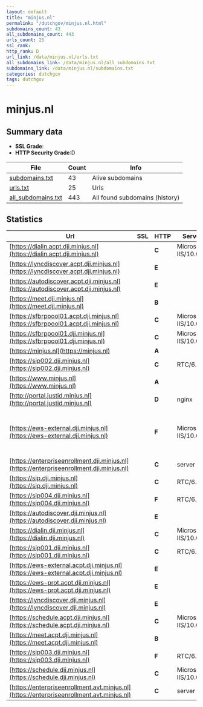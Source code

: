 ```yaml
---
layout: default
title: "minjus.nl"
permalink: "/dutchgov/minjus.nl.html"
subdomains_count: 43
all_subdomains_count: 443
urls_count: 25
ssl_rank: 
http_rank: D
url_link: /data/minjus.nl/urls.txt
all_subdomains_link: /data/minjus.nl/all_subdomains.txt
subdomains_link: /data/minjus.nl/subdomains.txt
categories: dutchgov
tags: dutchgov
---
```



# minjus.nl
## Summary data


 - **SSL Grade**:
 - **HTTP Security Grade**:D


| File       | Count | Info |
|------------|-------|------|
|[subdomains.txt](/DutchGovScope/data/minjus.nl/subdomains.txt)|43|Alive subdomains|
|[urls.txt](/DutchGovScope/data/minjus.nl/urls.txt)|25|Urls|
|[all_subdomains.txt](/DutchGovScope/data/minjus.nl/all_subdomains.txt)|443|All found subdomains (history)|


## Statistics


| Url | SSL | HTTP | Server | Cookie | HSTS | CORS | CTO | CSP | XFO | XXP | RP |FP| Tech |Title |
|--------|-------|-------|------|------|------|------|------|------|------|------|------|------|------|------|
|[https://dialin.acpt.dji.minjus.nl](https://dialin.acpt.dji.minjus.nl)| | **C**|Microsoft-IIS/10.0| |:white_check_mark: | | | | | | :white_check_mark: | |HSTS IIS:10.0 Windows Server|Conferencing Dia...|
|[https://lyncdiscover.acpt.dji.minjus.nl](https://lyncdiscover.acpt.dji.minjus.nl)| | **E**|| | | | | | | | :white_check_mark: | |||
|[https://autodiscover.acpt.dji.minjus.nl](https://autodiscover.acpt.dji.minjus.nl)| | **E**|| | | | | | | | :white_check_mark: | |||
|[https://meet.dji.minjus.nl](https://meet.dji.minjus.nl)| | **B**|| |:white_check_mark: | | | | | | :white_check_mark: | |HSTS|Skype for Busine...|
|[https://sfbrppool01.acpt.dji.minjus.nl](https://sfbrppool01.acpt.dji.minjus.nl)| | **C**|Microsoft-IIS/10.0| |:white_check_mark: | | | | | | :white_check_mark: | |HSTS IIS:10.0 Windows Server|403 - Forbidden:...|
|[https://sfbrppool01.dji.minjus.nl](https://sfbrppool01.dji.minjus.nl)| | **C**|Microsoft-IIS/10.0| |:white_check_mark: | | | | | | :white_check_mark: | |HSTS IIS:10.0 Windows Server|403 - Forbidden:...|
|[https://minjus.nl](https://minjus.nl)| | **A**|| |:white_check_mark: | | |:warning: | :white_check_mark: | :white_check_mark: | :white_check_mark: | |HSTS||
|[https://sip002.dji.minjus.nl](https://sip002.dji.minjus.nl)| | **C**|RTC/6.0| |:white_check_mark: | | | | | | :white_check_mark: | |HSTS||
|[https://www.minjus.nl](https://www.minjus.nl)| | **A**|| |:white_check_mark: | | |:warning: | :white_check_mark: | :white_check_mark: | :white_check_mark: | |HSTS||
|[http://portal.justid.minjus.nl](http://portal.justid.minjus.nl)| | **D**|nginx| | | | | | :white_check_mark: | :white_check_mark: | :white_check_mark: | |Nginx|Welcome to nginx...|
|[https://ews-external.dji.minjus.nl](https://ews-external.dji.minjus.nl)| | **F**|Microsoft-IIS/10.0| | | | | | | | :white_check_mark: | |HSTS IIS:10.0 Microsoft ASP.NET Outlook Web App:15.2.1258.28 Windows Server|Object moved|
|[https://enterpriseenrollment.dji.minjus.nl](https://enterpriseenrollment.dji.minjus.nl)| | **C**|server| | | | |:warning: | :white_check_mark: | :white_check_mark: | :white_check_mark: | ||302 Found|
|[https://sip.dji.minjus.nl](https://sip.dji.minjus.nl)| | **C**|RTC/6.0| |:white_check_mark: | | | | | | :white_check_mark: | |HSTS||
|[https://sip004.dji.minjus.nl](https://sip004.dji.minjus.nl)| | **F**|RTC/6.0| | | | | | | | :white_check_mark: | |HSTS||
|[https://autodiscover.dji.minjus.nl](https://autodiscover.dji.minjus.nl)| | **E**|| | | | | | | | :white_check_mark: | |||
|[https://dialin.dji.minjus.nl](https://dialin.dji.minjus.nl)| | **C**|Microsoft-IIS/10.0| |:white_check_mark: | | | | | | :white_check_mark: | |HSTS IIS:10.0 Windows Server|Conferencing Dia...|
|[https://sip001.dji.minjus.nl](https://sip001.dji.minjus.nl)| | **C**|RTC/6.0| |:white_check_mark: | | | | | | :white_check_mark: | |HSTS||
|[https://ews-external.acpt.dji.minjus.nl](https://ews-external.acpt.dji.minjus.nl)| | **E**|| | | | | | | | :white_check_mark: | |||
|[https://ews-prot.acpt.dji.minjus.nl](https://ews-prot.acpt.dji.minjus.nl)| | **E**|| | | | | | | | :white_check_mark: | |||
|[https://lyncdiscover.dji.minjus.nl](https://lyncdiscover.dji.minjus.nl)| | **E**|| | | | | | | | :white_check_mark: | |||
|[https://schedule.acpt.dji.minjus.nl](https://schedule.acpt.dji.minjus.nl)| | **C**|Microsoft-IIS/10.0| |:white_check_mark: | | | | | | :white_check_mark: | |HSTS IIS:10.0 Windows Server|403 - Forbidden:...|
|[https://meet.acpt.dji.minjus.nl](https://meet.acpt.dji.minjus.nl)| | **B**|| |:white_check_mark: | | | | | | :white_check_mark: | |HSTS|Skype for Busine...|
|[https://sip003.dji.minjus.nl](https://sip003.dji.minjus.nl)| | **F**|RTC/6.0| | | | | | | | :white_check_mark: | |HSTS||
|[https://schedule.dji.minjus.nl](https://schedule.dji.minjus.nl)| | **C**|Microsoft-IIS/10.0| |:white_check_mark: | | | | | | :white_check_mark: | |HSTS IIS:10.0 Windows Server|403 - Forbidden:...|
|[https://enterpriseenrollment.avt.minjus.nl](https://enterpriseenrollment.avt.minjus.nl)| | **C**|server| | | | |:warning: | :white_check_mark: | :white_check_mark: | :white_check_mark: | ||302 Found|

